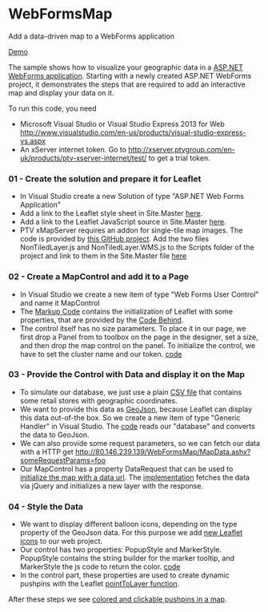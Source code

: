 # WebFormsMap
Add a data-driven map to a WebForms application

[Demo](http://80.146.239.139/WebFormsMap/)

The sample shows how to visualize your geographic data in a [ASP.NET WebForms application](http://www.asp.net/web-forms). Starting with a newly created ASP.NET WebForms project, it demonstrates the steps that are required to add an interactive map and display your data on it.

To run this code, you need

* Microsoft Visual Studio or Visual Studio Express 2013 for Web http://www.visualstudio.com/en-us/products/visual-studio-express-vs.aspx
* An xServer internet token. Go to http://xserver.ptvgroup.com/en-uk/products/ptv-xserver-internet/test/ to get a trial token.

### 01 - Create the solution and prepare it for Leaflet

* In Visual Studio create a new Solution of type "ASP.NET Web Forms Application"
* Add a link to the Leaflet style sheet in  Site.Master [here](https://github.com/ptv-logistics/WebFormsMap/blob/master/WebFormsMap/Site.Master#L9).
* Add a link to the Leaflet JavaScript source in Site.Master [here](https://github.com/ptv-logistics/WebFormsMap/blob/master/WebFormsMap/Site.Master#L23).
* PTV xMapServer requires an addon for single-tile map images. The code is provided by [this GitHub project](https://github.com/ptv-logistics/Leaflet.NonTiledLayer). Add the two files NonTiledLayer.js and NonTiledLayer.WMS.js to the Scripts folder of the project and link to them in the Site.Master file [here](https://github.com/ptv-logistics/WebFormsMap/blob/master/WebFormsMap/Site.Master#L24-25)

### 02 - Create a MapControl and add it to a Page
* In Visual Studio we create a new item of type "Web Forms User Control" and name it MapControl
* The [Markup Code](https://github.com/ptv-logistics/WebFormsMap/blob/master/WebFormsMap/MapControl.ascx) contains the initialization of Leaflet with some properties, that are provided by the [Code Behind](https://github.com/ptv-logistics/WebFormsMap/blob/master/WebFormsMap/MapControl.ascx.cs).
* The control itself has no size parameters. To place it in our page, we first drop a Panel from to toolbox on the page in the designer, set a size, and then drop the map control on the panel. To initialize the control, we have to set the cluster name and our token. [code](https://github.com/ptv-logistics/WebFormsMap/blob/master/WebFormsMap/Default.aspx#L29-31#L33)

### 03 - Provide the Control with Data and display it on the Map
* To simulate our database, we just use a plain [CSV file](https://github.com/ptv-logistics/WebFormsMap/blob/master/WebFormsMap/App_Data/Baufeldt.txt) that contains some retail stores with geographic coordinates. 
* We want to provide this data as [GeoJson](http://geojson.org/), because Leaflet can display this data out-of-the box. So we create a new item of type "Generic Handler" in Visual Studio. The [code](https://github.com/ptv-logistics/WebFormsMap/blob/master/WebFormsMap/MapData.ashx.cs) reads our "database" and converts the data to GeoJson. 
* We can also provide some request parameters, so we can fetch our data with a HTTP get http://80.146.239.139/WebFormsMap/MapData.ashx?someRequestParams=foo
* Our MapControl has a property DataRequest that can be used to [initialize the map with a data url](https://github.com/ptv-logistics/WebFormsMap/blob/master/WebFormsMap/Default.aspx#L32). The [implementation](https://github.com/ptv-logistics/WebFormsMap/blob/master/WebFormsMap/MapControl.ascx#L19-22) fetches the data via jQuery and initializes a new layer with the response.

### 04 - Style the Data

* We want to display different balloon icons, depending on the type property of the GeoJson data. For this purpose we add [new Leaflet icons](https://github.com/ptv-logistics/WebFormsMap/tree/master/WebFormsMap/Images/Markers) to our web project.
* Our control has two properties: PopupStyle and MarkerStyle. PopupStyle contains the string builder for the marker tooltip, and MarkerStyle the js code to return the color. [code](https://github.com/ptv-logistics/WebFormsMap/blob/master/WebFormsMap/Default.aspx#L33-35)
* In the control part, these properties are used to create dynamic pushpins with the Leaflet [pointToLayer function](https://github.com/ptv-logistics/WebFormsMap/blob/master/WebFormsMap/MapControl.ascx#L24-34).

After these steps we see [colored and clickable pushpins in a map](http://80.146.239.139/WebFormsMap/).
